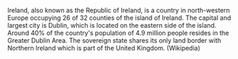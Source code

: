 Ireland, also known as the Republic of Ireland, is a country in north-western Europe occupying 26 of 32 counties of the island of Ireland. The capital and largest city is Dublin, which is located on the eastern side of the island. Around 40% of the country's population of 4.9 million people resides in the Greater Dublin Area. The sovereign state shares its only land border with Northern Ireland which is part of the United Kingdom. (Wikipedia)
